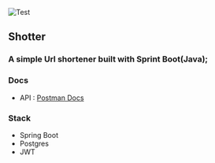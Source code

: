 ![Test](https://github.com/iykekings/shotterAPI/workflows/Test/badge.svg)

## Shotter

### A simple Url shortener built with Sprint Boot(Java);

### Docs
- API : [Postman Docs](https://documenter.getpostman.com/view/8035044/SzKZsvkq)

### Stack

- Spring Boot
- Postgres
- JWT
